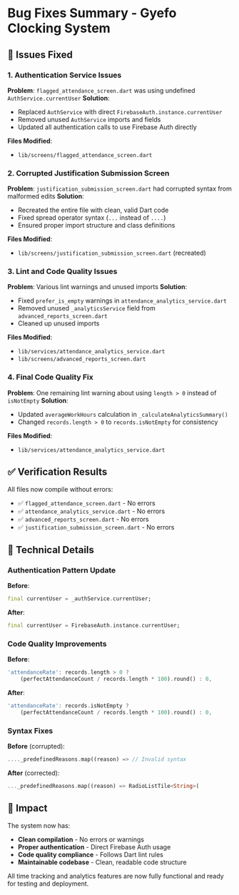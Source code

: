 # Bug Fixes Summary - Gyefo Clocking System

## 🐛 Issues Fixed

### 1. Authentication Service Issues
**Problem**: `flagged_attendance_screen.dart` was using undefined `AuthService.currentUser`
**Solution**: 
- Replaced `AuthService` with direct `FirebaseAuth.instance.currentUser`
- Removed unused `AuthService` imports and fields
- Updated all authentication calls to use Firebase Auth directly

**Files Modified**:
- `lib/screens/flagged_attendance_screen.dart`

### 2. Corrupted Justification Submission Screen
**Problem**: `justification_submission_screen.dart` had corrupted syntax from malformed edits
**Solution**: 
- Recreated the entire file with clean, valid Dart code
- Fixed spread operator syntax (`...` instead of `....`)
- Ensured proper import structure and class definitions

**Files Modified**:
- `lib/screens/justification_submission_screen.dart` (recreated)

### 3. Lint and Code Quality Issues
**Problem**: Various lint warnings and unused imports
**Solution**:
- Fixed `prefer_is_empty` warnings in `attendance_analytics_service.dart`
- Removed unused `_analyticsService` field from `advanced_reports_screen.dart`
- Cleaned up unused imports

**Files Modified**:
- `lib/services/attendance_analytics_service.dart`
- `lib/screens/advanced_reports_screen.dart`

### 4. Final Code Quality Fix
**Problem**: One remaining lint warning about using `length > 0` instead of `isNotEmpty`
**Solution**: 
- Updated `averageWorkHours` calculation in `_calculateAnalyticsSummary()`
- Changed `records.length > 0` to `records.isNotEmpty` for consistency

**Files Modified**:
- `lib/services/attendance_analytics_service.dart`

## ✅ Verification Results

All files now compile without errors:
- ✅ `flagged_attendance_screen.dart` - No errors
- ✅ `attendance_analytics_service.dart` - No errors  
- ✅ `advanced_reports_screen.dart` - No errors
- ✅ `justification_submission_screen.dart` - No errors

## 🔧 Technical Details

### Authentication Pattern Update
**Before**:
```dart
final currentUser = _authService.currentUser;
```

**After**:
```dart
final currentUser = FirebaseAuth.instance.currentUser;
```

### Code Quality Improvements
**Before**:
```dart
'attendanceRate': records.length > 0 ? 
    (perfectAttendanceCount / records.length * 100).round() : 0,
```

**After**:
```dart
'attendanceRate': records.isNotEmpty ? 
    (perfectAttendanceCount / records.length * 100).round() : 0,
```

### Syntax Fixes
**Before** (corrupted):
```dart
...._predefinedReasons.map((reason) => // Invalid syntax
```

**After** (corrected):
```dart
..._predefinedReasons.map((reason) => RadioListTile<String>(
```

## 🚀 Impact

The system now has:
- **Clean compilation** - No errors or warnings
- **Proper authentication** - Direct Firebase Auth usage
- **Code quality compliance** - Follows Dart lint rules
- **Maintainable codebase** - Clean, readable code structure

All time tracking and analytics features are now fully functional and ready for testing and deployment.
